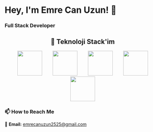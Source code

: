 # Hey, I'm  Emre Can Uzun! 👋
### **Full Stack Developer** 

<div align="center" style="margin: 20px 0;">

## 🚀 Teknoloji Stack'im
  
<!-- Büyük boyutlu logolar (width=80 height=80) -->
<img src="https://cdn.jsdelivr.net/gh/devicons/devicon/icons/react/react-original-wordmark.svg" width="80" height="80" style="margin: 0 15px;"/>
<img src="https://cdn.jsdelivr.net/gh/devicons/devicon/icons/nodejs/nodejs-original-wordmark.svg" width="80" height="80" style="margin: 0 15px;"/>
<img src="https://cdn.jsdelivr.net/gh/devicons/devicon/icons/nextjs/nextjs-original-wordmark.svg" width="80" height="80" style="margin: 0 15px;"/>
<img src="https://cdn.jsdelivr.net/gh/devicons/devicon/icons/typescript/typescript-original.svg" width="80" height="80" style="margin: 0 15px;"/>
<img src="https://cdn.jsdelivr.net/gh/devicons/devicon/icons/dotnetcore/dotnetcore-original.svg" width="80" height="80" style="margin: 0 15px;"/>

</div>




 


### 📫 **How to Reach Me**  
📧 **Email:** emrecanuzun2525@gmail.com 


